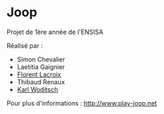 ﻿Joop
====

Projet de 1ère année de l'ENSISA

Réalisé par :
* Simon Chevalier
* Laetitia Gaignier
* [Florent Lacroix](/Dahwar)
* Thibaud Renaux
* [Karl Woditsch](/Rauks)

Pour plus d'informations : http://www.play-joop.net